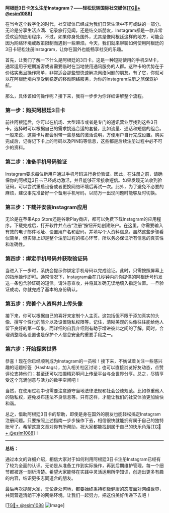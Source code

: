 **阿根廷3日卡怎么注册Instagram？——轻松玩转国际社交媒体[[TG💪+ @esim1088](https://t.me/s/esim1088)]**

在当今这个数字化的时代，社交媒体已经成为我们日常生活中不可或缺的一部分。无论是分享生活点滴、记录旅行见闻，还是结交新朋友，Instagram都是一款非常受欢迎的应用程序。不过，如果你身处国外，尤其是像阿根廷这样的地方，可能会因为网络环境或政策限制而遇到一些麻烦。今天，我们就来聊聊如何使用阿根廷的3日卡轻松注册Instagram，让你在国外也能畅享社交的乐趣。

首先，让我们了解一下什么是阿根廷的3日卡。这是一种短期使用的手机SIM卡，通常适用于短期游客或者需要临时在当地使用通讯服务的人群。这种卡的优势在于价格实惠且操作简单，非常适合那些想快速解决网络问题的朋友。有了它，你就可以在阿根廷境内享受到稳定的移动网络服务，为你的Instagram注册之旅保驾护航。

那么，具体该如何操作呢？接下来，我将一步步为你详细讲解整个流程。

### 第一步：购买阿根廷3日卡

前往阿根廷后，你可以在机场、大型超市或者是专门的通讯营业厅找到这些3日卡。选择时可以根据自己的需求挑选合适的套餐，比如流量、通话和短信的组合。一般来说，这类卡片都会附带一些基础的激活说明，方便用户自行完成设置。购买完成后，记得记下卡上的号码以及PIN码等信息，这些都是后续注册过程中必不可少的资料。

### 第二步：准备手机号码验证

Instagram要求每位新用户通过手机号码进行身份验证。因此，在注册之前，请确保你的阿根廷3日卡已经成功激活，并且能够正常接收短信。如果发现无法收到验证码，可以尝试重启设备或者更换网络环境后再试一次。此外，为了避免不必要的麻烦，建议事先准备好一个备用手机号码，以防万一出现问题时能够及时切换。

### 第三步：下载并安装Instagram应用

无论是在苹果App Store还是谷歌Play商店，都可以免费下载Instagram的应用程序。下载完成后，打开软件并点击“注册”按钮开始创建账户。在这里，你需要输入有效的电子邮件地址、设置用户名和密码，并填写个人资料信息。虽然这些步骤看似简单，但实际上却是整个注册过程的核心环节，所以务必保证所有信息的真实性和准确性。

### 第四步：绑定手机号码并获取验证码

当进入下一步时，系统会提示你绑定手机号码以完成验证。此时，只需按照屏幕上的指示操作即可。通常情况下，Instagram会在几秒钟内向你提供的阿根廷号码发送一条包含验证码的短信。请注意查收，并将其准确无误地填入指定位置。一旦验证成功，你就完成了基本的身份确认。

### 第五步：完善个人资料并上传头像

接下来，你可以根据自己的喜好来定制个人主页。这包括但不限于添加真实的头像、撰写个性化的简介以及设置隐私权限等。记住，清晰美观的头像往往能给他人留下良好的第一印象，而详细的自我介绍则有助于增进彼此之间的了解。同时，合理调整隐私设置也是保护个人信息安全的重要手段之一。

### 第六步：开始探索世界

恭喜！现在你已经顺利成为Instagram的一员啦！接下来，不妨试着关注一些感兴趣的话题标签（Hashtags），加入相关社区讨论；也可以直接浏览好友动态，点赞评论支持他们；甚至还可以拍摄精彩瞬间上传至平台与全世界分享。总之，尽情享受这个充满创意与活力的数字空间吧！

当然，在使用过程中也需要注意遵守当地法律法规和社会公德规范。比如尊重他人的隐私权，避免发布违法不良信息等。只有这样，才能让我们的社交体验更加愉快和谐。

总之，借助阿根廷3日卡的帮助，即使是身在国外的朋友也能轻松搞定Instagram注册问题。只要按照上述指南一步步操作下去，相信很快就能拥有属于自己的独特账号了。希望这篇文章对你有所帮助，祝大家都能找到属于自己的快乐角落[[TG💪+ @esim1088](https://t.me/s/esim1088)]！

---

**总结：**

通过本文的详细介绍，相信大家对于如何利用阿根廷3日卡注册Instagram已经有了较为全面的认识。无论是从准备工作到实际操作，再到后期维护管理，每一个细节都被逐一剖析清楚。希望大家能够在实践中灵活运用所学知识，创造出更多有趣的内容，结识更多志同道合的朋友。

最后再次提醒大家，无论身处何地，都要始终秉持积极健康的态度面对网络世界，共同营造清朗干净的网络环境。让我们一起努力，把这份美好传递下去吧！

[[TG💪+ @esim1088](https://t.me/s/esim1088) ![Image](https://i.postimg.cc/4NQfJmqS/Snipaste-2025-05-13-00-14-12.png)]